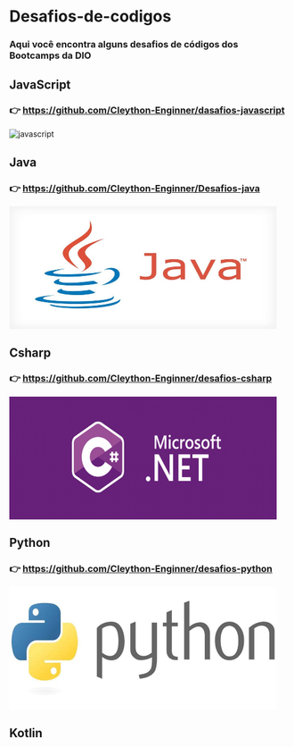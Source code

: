 # Desafios-de-codigos

### Aqui você encontra alguns desafios de códigos dos Bootcamps da DIO

## JavaScript
###  👉  https://github.com/Cleython-Enginner/dasafios-javascript
<div>
<img align="center" alt="javascript" height="220" width="480" src="https://github.com/Cleython-Enginner/dasafios-javascript/blob/main/javascript.png" style="max-width:100%;">
</div>

## Java
###  👉  https://github.com/Cleython-Enginner/Desafios-java
<div>
<img align="center" alt="java" height="220" width="480" src="https://github.com/Cleython-Enginner/Desafios-java/blob/main/img-java.jpeg" style="max-width:100%;">
</div>

## Csharp
### 👉  https://github.com/Cleython-Enginner/desafios-csharp
<div>
<img align="center" alt="csharp" height="220" width="480" src="https://github.com/Cleython-Enginner/desafios-csharp/blob/main/IMG-csharp.png"style="max-width:100%;">
</div>

## Python
### 👉 https://github.com/Cleython-Enginner/desafios-python
<div>
<img align="center" alt="csharp" height="220" width="480" src="https://github.com/Cleython-Enginner/desafios-python/blob/main/img_python.jpg"style="max-width:100%;">
</div>

## Kotlin
